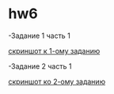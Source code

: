 # hw6
-Задание 1 часть 1

[скриншот к 1-ому заданию](https://github.com/supergroup176/hw6/blob/master/2018-04-07_16-33-11.png)

-Задание 2 часть 1 

[скриншот ко 2-ому заданию](https://github.com/supergroup176/hw6/blob/master/2018-04-07_16-35-23.png)
